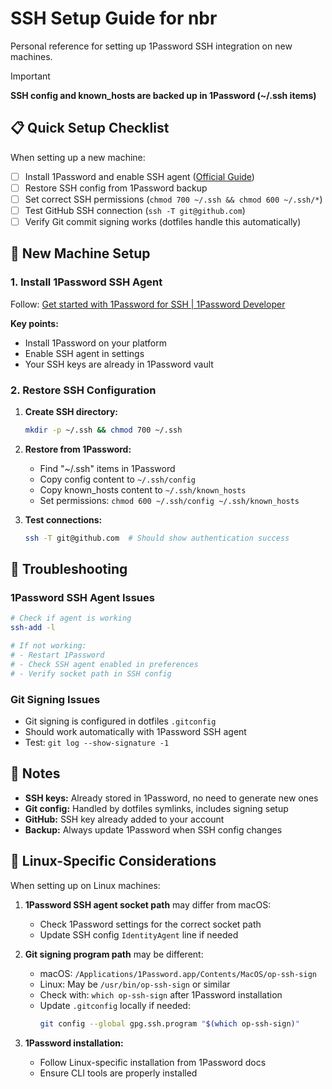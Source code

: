 # SSH Setup Guide for nbr

Personal reference for setting up 1Password SSH integration on new machines.

> [!IMPORTANT]
> **SSH config and known_hosts are backed up in 1Password (~/.ssh items)**

## 📋 Quick Setup Checklist

When setting up a new machine:

- [ ] Install 1Password and enable SSH agent ([Official Guide](https://developer.1password.com/docs/ssh/get-started))
- [ ] Restore SSH config from 1Password backup  
- [ ] Set correct SSH permissions (`chmod 700 ~/.ssh && chmod 600 ~/.ssh/*`)
- [ ] Test GitHub SSH connection (`ssh -T git@github.com`)
- [ ] Verify Git commit signing works (dotfiles handle this automatically)

## 🚀 New Machine Setup

### 1. Install 1Password SSH Agent

Follow: [Get started with 1Password for SSH | 1Password Developer](https://developer.1password.com/docs/ssh/get-started)

**Key points:**
- Install 1Password on your platform
- Enable SSH agent in settings
- Your SSH keys are already in 1Password vault

### 2. Restore SSH Configuration

1. **Create SSH directory:**
   ```bash
   mkdir -p ~/.ssh && chmod 700 ~/.ssh
   ```

2. **Restore from 1Password:**
   - Find "~/.ssh" items in 1Password
   - Copy config content to `~/.ssh/config`
   - Copy known_hosts content to `~/.ssh/known_hosts`
   - Set permissions: `chmod 600 ~/.ssh/config ~/.ssh/known_hosts`

3. **Test connections:**
   ```bash
   ssh -T git@github.com  # Should show authentication success
   ```

## 🔧 Troubleshooting

### 1Password SSH Agent Issues
```bash
# Check if agent is working
ssh-add -l

# If not working:
# - Restart 1Password
# - Check SSH agent enabled in preferences
# - Verify socket path in SSH config
```

### Git Signing Issues
- Git signing is configured in dotfiles `.gitconfig`
- Should work automatically with 1Password SSH agent
- Test: `git log --show-signature -1`

## 📝 Notes

- **SSH keys:** Already stored in 1Password, no need to generate new ones
- **Git config:** Handled by dotfiles symlinks, includes signing setup
- **GitHub:** SSH key already added to your account
- **Backup:** Always update 1Password when SSH config changes

## 🐧 Linux-Specific Considerations

When setting up on Linux machines:

1. **1Password SSH agent socket path** may differ from macOS:
   - Check 1Password settings for the correct socket path
   - Update SSH config `IdentityAgent` line if needed

2. **Git signing program path** may be different:
   - macOS: `/Applications/1Password.app/Contents/MacOS/op-ssh-sign`
   - Linux: May be `/usr/bin/op-ssh-sign` or similar
   - Check with: `which op-ssh-sign` after 1Password installation
   - Update `.gitconfig` locally if needed:
     ```bash
     git config --global gpg.ssh.program "$(which op-ssh-sign)"
     ```

3. **1Password installation:**
   - Follow Linux-specific installation from 1Password docs
   - Ensure CLI tools are properly installed

